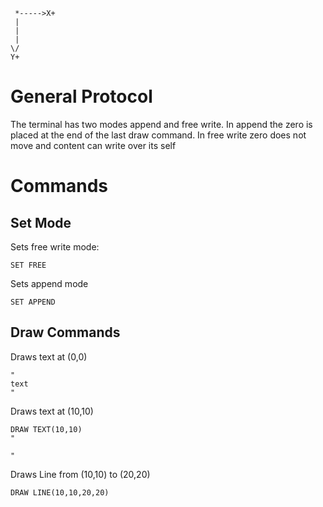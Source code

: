 ```
 *----->X+
 |
 |
 |
\/
Y+
```
# General Protocol
The terminal has two modes append and free write. In append the zero is placed at the end of the last draw command. In free write zero does not move and 
content can write over its self
# Commands
## Set Mode
Sets free write mode:
```
SET FREE
```
Sets append mode
```
SET APPEND
```
## Draw Commands
Draws text at (0,0)
```
"
text
"
```
Draws text at (10,10)
```
DRAW TEXT(10,10)
"

"
```

Draws Line from (10,10) to (20,20)
```
DRAW LINE(10,10,20,20)
```